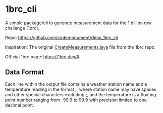 # 1brc_cli

A simple package/cli to generate measurement data for the 1 billion row challenge (1brc).

Repo: https://github.com/codemonument/deno_1brc_cli

Inspiration: The original [CreateMeasurements.java](https://github.com/gunnarmorling/1brc/blob/main/src/main/java/dev/morling/onebrc/CreateMeasurements.java#L28) file from the 1brc repo.

Official 1brc page: https://1brc.dev/#

## Data Format

Each line within the output file contains a weather station name and a temperature reading in the format <station name>;<temperature>, where station name may have spaces and other special characters excluding ;, and the temperature is a floating-point number ranging from -99.9 to 99.9 with precision limited to one decimal point.
